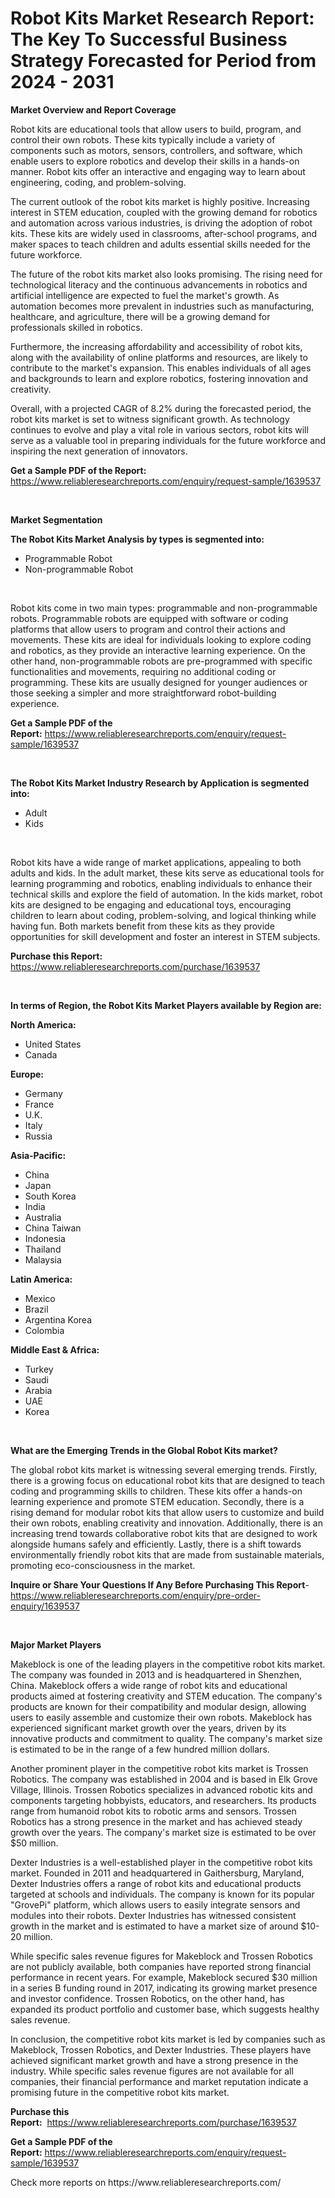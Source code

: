 <p><h1>Robot Kits Market Research Report: The Key To Successful Business Strategy Forecasted for Period from 2024 - 2031</h1></p><p><strong>Market Overview and Report Coverage</strong></p>
<p><p>Robot kits are educational tools that allow users to build, program, and control their own robots. These kits typically include a variety of components such as motors, sensors, controllers, and software, which enable users to explore robotics and develop their skills in a hands-on manner. Robot kits offer an interactive and engaging way to learn about engineering, coding, and problem-solving.</p><p>The current outlook of the robot kits market is highly positive. Increasing interest in STEM education, coupled with the growing demand for robotics and automation across various industries, is driving the adoption of robot kits. These kits are widely used in classrooms, after-school programs, and maker spaces to teach children and adults essential skills needed for the future workforce.</p><p>The future of the robot kits market also looks promising. The rising need for technological literacy and the continuous advancements in robotics and artificial intelligence are expected to fuel the market's growth. As automation becomes more prevalent in industries such as manufacturing, healthcare, and agriculture, there will be a growing demand for professionals skilled in robotics.</p><p>Furthermore, the increasing affordability and accessibility of robot kits, along with the availability of online platforms and resources, are likely to contribute to the market's expansion. This enables individuals of all ages and backgrounds to learn and explore robotics, fostering innovation and creativity.</p><p>Overall, with a projected CAGR of 8.2% during the forecasted period, the robot kits market is set to witness significant growth. As technology continues to evolve and play a vital role in various sectors, robot kits will serve as a valuable tool in preparing individuals for the future workforce and inspiring the next generation of innovators.</p></p>
<p><strong>Get a Sample PDF of the Report:</strong> <a href="https://www.reliableresearchreports.com/enquiry/request-sample/1639537">https://www.reliableresearchreports.com/enquiry/request-sample/1639537</a></p>
<p>&nbsp;</p>
<p><strong>Market Segmentation</strong></p>
<p><strong>The Robot Kits Market Analysis by types is segmented into:</strong></p>
<p><ul><li>Programmable Robot</li><li>Non-programmable Robot</li></ul></p>
<p>&nbsp;</p>
<p><p>Robot kits come in two main types: programmable and non-programmable robots. Programmable robots are equipped with software or coding platforms that allow users to program and control their actions and movements. These kits are ideal for individuals looking to explore coding and robotics, as they provide an interactive learning experience. On the other hand, non-programmable robots are pre-programmed with specific functionalities and movements, requiring no additional coding or programming. These kits are usually designed for younger audiences or those seeking a simpler and more straightforward robot-building experience.</p></p>
<p><strong>Get a Sample PDF of the Report:</strong>&nbsp;<a href="https://www.reliableresearchreports.com/enquiry/request-sample/1639537">https://www.reliableresearchreports.com/enquiry/request-sample/1639537</a></p>
<p>&nbsp;</p>
<p><strong>The Robot Kits Market Industry Research by Application is segmented into:</strong></p>
<p><ul><li>Adult</li><li>Kids</li></ul></p>
<p>&nbsp;</p>
<p><p>Robot kits have a wide range of market applications, appealing to both adults and kids. In the adult market, these kits serve as educational tools for learning programming and robotics, enabling individuals to enhance their technical skills and explore the field of automation. In the kids market, robot kits are designed to be engaging and educational toys, encouraging children to learn about coding, problem-solving, and logical thinking while having fun. Both markets benefit from these kits as they provide opportunities for skill development and foster an interest in STEM subjects.</p></p>
<p><strong>Purchase this Report:</strong>&nbsp; <a href="https://www.reliableresearchreports.com/purchase/1639537">https://www.reliableresearchreports.com/purchase/1639537</a></p>
<p>&nbsp;</p>
<p><strong>In terms of Region, the Robot Kits Market Players available by Region are:</strong></p>
<p>
    <p> <strong> North America: </strong>
        <ul>
            <li>United States</li>
            <li>Canada</li>
        </ul>
        </p> 
    <p> <strong> Europe: </strong>
        <ul>
            <li>Germany</li>
            <li>France</li>
            <li>U.K.</li>
            <li>Italy</li>
            <li>Russia</li>
        </ul>
        </p> 
    <p> <strong> Asia-Pacific: </strong>
        <ul>
            <li>China</li>
            <li>Japan</li>
            <li>South Korea</li>
            <li>India</li>
            <li>Australia</li>
            <li>China Taiwan</li>
            <li>Indonesia</li>
            <li>Thailand</li>
            <li>Malaysia</li>
        </ul>
        </p> 
    <p> <strong> Latin America: </strong>
        <ul>
            <li>Mexico</li>
            <li>Brazil</li>
            <li>Argentina Korea</li>
            <li>Colombia</li>
        </ul>
        </p> 
    <p> <strong> Middle East & Africa: </strong>
        <ul>
            <li>Turkey</li>
            <li>Saudi</li>
            <li>Arabia</li>
            <li>UAE</li>
            <li>Korea</li>
        </ul>
    </p>
    </p>
<p>&nbsp;</p>
<p><strong>What are the Emerging Trends in the Global Robot Kits market?</strong></p>
<p><p>The global robot kits market is witnessing several emerging trends. Firstly, there is a growing focus on educational robot kits that are designed to teach coding and programming skills to children. These kits offer a hands-on learning experience and promote STEM education. Secondly, there is a rising demand for modular robot kits that allow users to customize and build their own robots, enabling creativity and innovation. Additionally, there is an increasing trend towards collaborative robot kits that are designed to work alongside humans safely and efficiently. Lastly, there is a shift towards environmentally friendly robot kits that are made from sustainable materials, promoting eco-consciousness in the market.</p></p>
<p><strong>Inquire or Share Your Questions If Any Before Purchasing This Report</strong>- <a href="https://www.reliableresearchreports.com/enquiry/pre-order-enquiry/1639537">https://www.reliableresearchreports.com/enquiry/pre-order-enquiry/1639537</a></p>
<p>&nbsp;</p>
<p><strong>Major Market Players</strong></p>
<p><p>Makeblock is one of the leading players in the competitive robot kits market. The company was founded in 2013 and is headquartered in Shenzhen, China. Makeblock offers a wide range of robot kits and educational products aimed at fostering creativity and STEM education. The company's products are known for their compatibility and modular design, allowing users to easily assemble and customize their own robots. Makeblock has experienced significant market growth over the years, driven by its innovative products and commitment to quality. The company's market size is estimated to be in the range of a few hundred million dollars.</p><p>Another prominent player in the competitive robot kits market is Trossen Robotics. The company was established in 2004 and is based in Elk Grove Village, Illinois. Trossen Robotics specializes in advanced robotic kits and components targeting hobbyists, educators, and researchers. Its products range from humanoid robot kits to robotic arms and sensors. Trossen Robotics has a strong presence in the market and has achieved steady growth over the years. The company's market size is estimated to be over $50 million.</p><p>Dexter Industries is a well-established player in the competitive robot kits market. Founded in 2011 and headquartered in Gaithersburg, Maryland, Dexter Industries offers a range of robot kits and educational products targeted at schools and individuals. The company is known for its popular "GrovePi" platform, which allows users to easily integrate sensors and modules into their robots. Dexter Industries has witnessed consistent growth in the market and is estimated to have a market size of around $10-20 million.</p><p>While specific sales revenue figures for Makeblock and Trossen Robotics are not publicly available, both companies have reported strong financial performance in recent years. For example, Makeblock secured $30 million in a series B funding round in 2017, indicating its growing market presence and investor confidence. Trossen Robotics, on the other hand, has expanded its product portfolio and customer base, which suggests healthy sales revenue.</p><p>In conclusion, the competitive robot kits market is led by companies such as Makeblock, Trossen Robotics, and Dexter Industries. These players have achieved significant market growth and have a strong presence in the industry. While specific sales revenue figures are not available for all companies, their financial performance and market reputation indicate a promising future in the competitive robot kits market.</p></p>
<p><strong>Purchase this Report:</strong>&nbsp;&nbsp;<a href="https://www.reliableresearchreports.com/purchase/1639537">https://www.reliableresearchreports.com/purchase/1639537</a></p>
<p></p>
<p><strong>Get a Sample PDF of the Report:</strong>&nbsp;<a href="https://www.reliableresearchreports.com/enquiry/request-sample/1639537">https://www.reliableresearchreports.com/enquiry/request-sample/1639537</a></p>
<p>Check more reports on https://www.reliableresearchreports.com/</p>